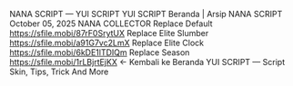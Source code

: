 NANA SCRIPT — YUI SCRIPT
YUI SCRIPT
Beranda
|
Arsip
NANA SCRIPT
October 05, 2025
NANA COLLECTOR
Replace Default
https://sfile.mobi/87rF0SrytUX
Replace Elite Slumber
https://sfile.mobi/a91G7vc2LmX
Replace Elite Clock
https://sfile.mobi/6kDE1lTDIQm
Replace Season
https://sfile.mobi/1rLBjrtEjKX
← Kembali ke Beranda
YUI SCRIPT — Script Skin, Tips, Trick And More